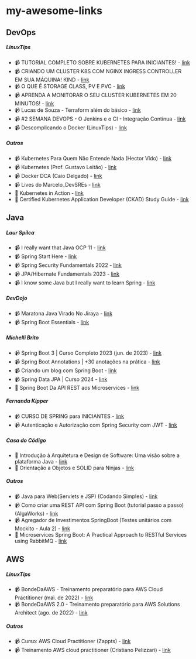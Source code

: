 # my-awesome-links

## DevOps
##### LinuxTips
- 📹 TUTORIAL COMPLETO SOBRE KUBERNETES PARA INICIANTES! - [link](https://www.youtube.com/watch?v=zEOeukcJl6E)
- 📹 CRIANDO UM CLUSTER K8S COM NGINX INGRESS CONTROLLER EM SUA MÁQUINA! KIND - [link](https://www.youtube.com/watch?v=1lx91nhzNe0&t=891s&ab_channel=LINUXtips)
- 📹 O QUE É STORAGE CLASS, PV E PVC - [link](https://www.youtube.com/watch?v=_WxMQRFmXd4)
- 📹 APRENDA A MONITORAR O SEU CLUSTER KUBERNETES EM 20 MINUTOS! - [link](https://www.youtube.com/watch?v=BXjLHhMiTmU)
- 📹 Lucas de Souza - Terraform além do básico  - [link](https://www.youtube.com/watch?v=P3aY4_vxzWQ)
- 📹 #2 SEMANA DEVOPS - O Jenkins e o CI - Integração Continua - [link](https://www.youtube.com/watch?v=W8EByXEJfBk)
- 📹 Descomplicando o Docker (LinuxTips) - [link](https://www.youtube.com/playlist?list=PLf-O3X2-mxDn1VpyU2q3fuI6YYeIWp5rR)

##### Outros
- 📹 Kubernetes Para Quem Não Entende Nada (Hector Vido) - [link](https://www.youtube.com/playlist?list=PLhFtIGsEfjf6hECB0pRXk3f4MkZ8QQU5L)
- 📹 Kubernetes (Prof. Gustavo Leitão) - [link](https://www.youtube.com/playlist?list=PLyScRVRVdr6X9ulCNbVAsaggKBabNjELi)
- 📹 Docker DCA (Caio Delgado) - [link](https://www.youtube.com/playlist?list=PL4ESbIHXST_TJ4TvoXezA0UssP1hYbP9_)
- 📹 Lives do Marcelo_DevSREs - [link](https://www.twitch.tv/marcelo_devsres)
- 📖 Kubernetes in Action - [link](https://www.amazon.com/Kubernetes-Action-Marko-Luksa/dp/1617293725)
- 📖 Certified Kubernetes Application Developer (CKAD) Study Guide - [link](https://www.amazon.com/Certified-Kubernetes-Application-Developer-Depth/dp/1492083739)

## Java
##### Laur Spilca
- 📹 I really want that Java OCP 11 - [link](https://www.youtube.com/playlist?list=PLEocw3gLFc8WMfp7fGqvWkQnBwC__Dv4K)
- 📹 Spring Start Here - [link](https://www.youtube.com/playlist?list=PLEocw3gLFc8W25hvuYb6EERd3F0aZjUQF)
- 📹 Spring Security Fundamentals 2022 - [link](https://www.youtube.com/playlist?list=PLEocw3gLFc8X_a8hGWGaBnSkPFJmbb8QP)
- 📹 JPA/Hibernate Fundamentals 2023 - [link](https://www.youtube.com/playlist?list=PLEocw3gLFc8UYNv0uRG399GSggi8icTL6)
- 📹 I know some Java but I really want to learn Spring - [link](https://www.youtube.com/playlist?list=PLEocw3gLFc8WO_HvFzTWUj2fqa7Y8-yg5)

##### DevDojo
- 📹 Maratona Java Virado No Jiraya - [link](https://www.youtube.com/watch?v=VKjFuX91G5Q)
- 📹 Spring Boot Essentials - [link](https://www.youtube.com/playlist?list=PL62G310vn6nFBIxp6ZwGnm8xMcGE3VA5H)

##### Michelli Brito
- 📹 Spring Boot 3 | Curso Completo 2023 (jun. de 2023) - [link](https://www.youtube.com/watch?v=wlYvA2b1BWI)
- 📹 Spring Boot Annotations | +30 anotações na prática - [link](https://www.youtube.com/watch?v=Pd5tr483No0)
- 📹 Criando um blog com Spring Boot - [link](https://www.youtube.com/playlist?list=PL8iIphQOyG-AdKMQWtt1bqdVm8QUnX7_S)
- 📹 Spring Data JPA | Curso 2024 - [link](https://www.youtube.com/watch?v=Ca30sv9EbLo)
- 📖 Spring Boot Da API REST aos Microservices - [link](https://www.michellibrito.com/ebook-spring-boot-3-microservices)

##### Fernanda Kipper
- 📹 CURSO DE SPRING para INICIANTES - [link](https://www.youtube.com/watch?v=YY_hf0FOIcU)
- 📹 Autenticação e Autorização com Spring Security com JWT - [link](https://www.youtube.com/watch?v=5w-YCcOjPD0)

##### Casa do Código
- 📖 Introdução à Arquitetura e Design de Software: Uma visão sobre a plataforma Java - [link](https://www.casadocodigo.com.br/products/livro-arquitetura-java)
- 📖 Orientação a Objetos e SOLID para Ninjas - [link](https://www.casadocodigo.com.br/products/livro-oo-solid)

##### Outros
- 📹 Java para Web(Servlets e JSP) (Codando Simples) - [link](https://www.youtube.com/playlist?list=PL1lueKDtZ3DeXSaGwucTDD7iH1AcjTJAe)
- 📹 Como criar uma REST API com Spring Boot (tutorial passo a passo) (AlgaWorks) - [link](https://www.youtube.com/watch?v=9GWK9A79tEc)
- 📹 Agregador de Investimentos SpringBoot (Testes unitários com Mockito - Aula 2) - [link](https://www.youtube.com/playlist?list=PLxCh3SsamNs62j6T7bv6f1_1j9H9pEzkC)
- 📖 Microservices Spring Boot: A Practical Approach to RESTful Services using RabbitMQ - [link](https://www.amazon.com.br/Learn-Microservices-Spring-Boot-Practical-ebook/dp/B0782L1GDR)

## AWS
##### LinuxTips
- 📹 BondeDaAWS - Treinamento preparatório para AWS Cloud Practitioner (mai. de 2022) - [link](https://www.youtube.com/watch?v=VrQVDbgwFDs)
- 📹 BondeDaAWS 2.0 - Treinamento preparatório para AWS Solutions Architect (ago. de 2022) - [link](https://www.youtube.com/watch?v=lMnv7fZ_vAM)

##### Outros
- 📹 Curso: AWS Cloud Practitioner (Zappts) - [link](https://www.youtube.com/watch?v=bGZXVslod5E)
- 📹 Treinamento AWS cloud practitioner (Cristiano Pelizzari) - [link](https://www.youtube.com/playlist?list=PLMpVQWIR2lKesl8rRdVg4qbQcP64xGI2z)
